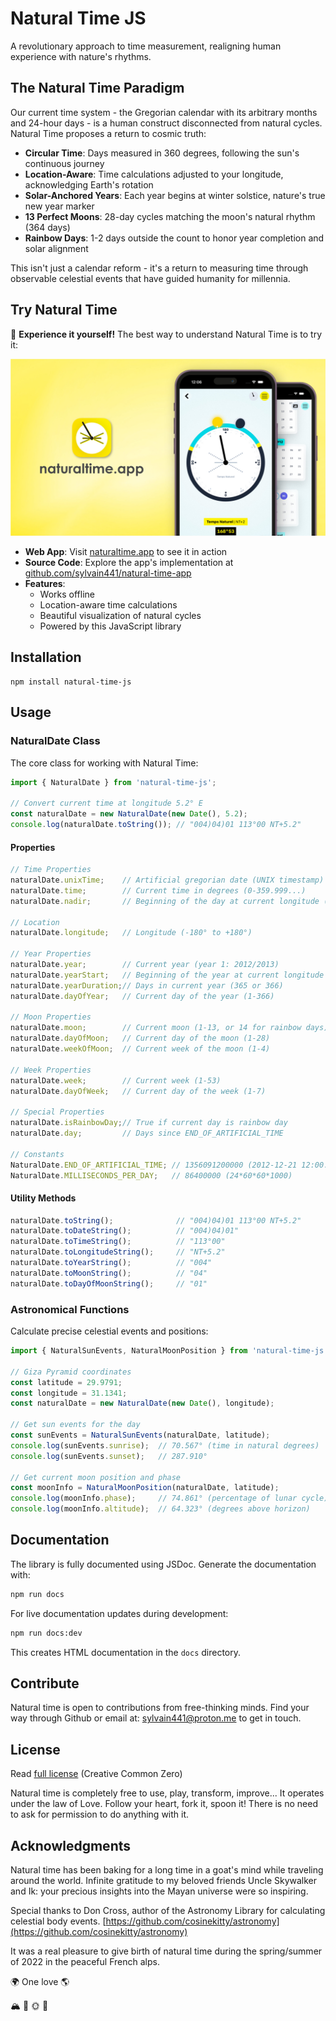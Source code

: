 # Natural Time JS

A revolutionary approach to time measurement, realigning human experience with nature's rhythms.

## The Natural Time Paradigm

Our current time system - the Gregorian calendar with its arbitrary months and 24-hour days - is a human construct disconnected from natural cycles. Natural Time proposes a return to cosmic truth:


- **Circular Time**: Days measured in 360 degrees, following the sun's continuous journey
- **Location-Aware**: Time calculations adjusted to your longitude, acknowledging Earth's rotation
- **Solar-Anchored Years**: Each year begins at winter solstice, nature's true new year marker
- **13 Perfect Moons**: 28-day cycles matching the moon's natural rhythm (364 days)
- **Rainbow Days**: 1-2 days outside the count to honor year completion and solar alignment


This isn't just a calendar reform - it's a return to measuring time through observable celestial events that have guided humanity for millennia.

## Try Natural Time

🌟 **Experience it yourself!** The best way to understand Natural Time is to try it:


![Natural time app](.github/natural-time-app.jpg)

- **Web App**: Visit [naturaltime.app](https://naturaltime.app/) to see it in action
- **Source Code**: Explore the app's implementation at [github.com/sylvain441/natural-time-app](https://github.com/sylvain441/natural-time-app)
- **Features**: 
  - Works offline
  - Location-aware time calculations
  - Beautiful visualization of natural cycles
  - Powered by this JavaScript library

## Installation

```console
npm install natural-time-js
```

## Usage

### NaturalDate Class

The core class for working with Natural Time:

```javascript
import { NaturalDate } from 'natural-time-js';

// Convert current time at longitude 5.2° E
const naturalDate = new NaturalDate(new Date(), 5.2);
console.log(naturalDate.toString()); // "004)04)01 113°00 NT+5.2"
```

#### Properties

```javascript
// Time Properties
naturalDate.unixTime;    // Artificial gregorian date (UNIX timestamp)
naturalDate.time;        // Current time in degrees (0-359.999...)
naturalDate.nadir;       // Beginning of the day at current longitude (UNIX timestamp)

// Location
naturalDate.longitude;   // Longitude (-180° to +180°)

// Year Properties
naturalDate.year;        // Current year (year 1: 2012/2013)
naturalDate.yearStart;   // Beginning of the year at current longitude (UNIX timestamp)
naturalDate.yearDuration;// Days in current year (365 or 366)
naturalDate.dayOfYear;   // Current day of the year (1-366)

// Moon Properties
naturalDate.moon;        // Current moon (1-13, or 14 for rainbow days)
naturalDate.dayOfMoon;   // Current day of the moon (1-28)
naturalDate.weekOfMoon;  // Current week of the moon (1-4)

// Week Properties
naturalDate.week;        // Current week (1-53)
naturalDate.dayOfWeek;   // Current day of the week (1-7)

// Special Properties
naturalDate.isRainbowDay;// True if current day is rainbow day
naturalDate.day;         // Days since END_OF_ARTIFICIAL_TIME

// Constants
NaturalDate.END_OF_ARTIFICIAL_TIME; // 1356091200000 (2012-12-21 12:00:00 UTC)
NaturalDate.MILLISECONDS_PER_DAY;   // 86400000 (24*60*60*1000)
```

#### Utility Methods

```javascript
naturalDate.toString();              // "004)04)01 113°00 NT+5.2"
naturalDate.toDateString();          // "004)04)01"
naturalDate.toTimeString();          // "113°00"
naturalDate.toLongitudeString();     // "NT+5.2"
naturalDate.toYearString();          // "004"
naturalDate.toMoonString();          // "04"
naturalDate.toDayOfMoonString();     // "01"
```

### Astronomical Functions

Calculate precise celestial events and positions:

```javascript
import { NaturalSunEvents, NaturalMoonPosition } from 'natural-time-js';

// Giza Pyramid coordinates
const latitude = 29.9791;
const longitude = 31.1341;
const naturalDate = new NaturalDate(new Date(), longitude);

// Get sun events for the day
const sunEvents = NaturalSunEvents(naturalDate, latitude);
console.log(sunEvents.sunrise);  // 70.567° (time in natural degrees)
console.log(sunEvents.sunset);   // 287.910°

// Get current moon position and phase
const moonInfo = NaturalMoonPosition(naturalDate, latitude);
console.log(moonInfo.phase);     // 74.861° (percentage of lunar cycle)
console.log(moonInfo.altitude);  // 64.323° (degrees above horizon)
```

## Documentation

The library is fully documented using JSDoc. Generate the documentation with:

```bash
npm run docs
```

For live documentation updates during development:

```bash
npm run docs:dev
```

This creates HTML documentation in the `docs` directory.

## Contribute

Natural time is open to contributions from free-thinking minds. Find your way through Github or email at: [sylvain441@proton.me](mailto:sylvain441@proton.me) to get in touch.

## License

Read [full license](./LICENSE) (Creative Common Zero)

Natural time is completely free to use, play, transform, improve... It operates under the law of Love. Follow your heart, fork it, spoon it! There is no need to ask for permission to do anything with it.

## Acknowledgments

Natural time has been baking for a long time in a goat's mind while traveling around the world. Infinite gratitude to my beloved friends Uncle Skywalker and Ik: your precious insights into the Mayan universe were so inspiring.

Special thanks to Don Cross, author of the Astronomy Library for calculating celestial body events.
[https://github.com/cosinekitty/astronomy](https://github.com/cosinekitty/astronomy)

It was a real pleasure to give birth of natural time during the spring/summer of 2022 in the peaceful French alps.

🌍 One love 🌎

🏔 🐐 🌞 🌈